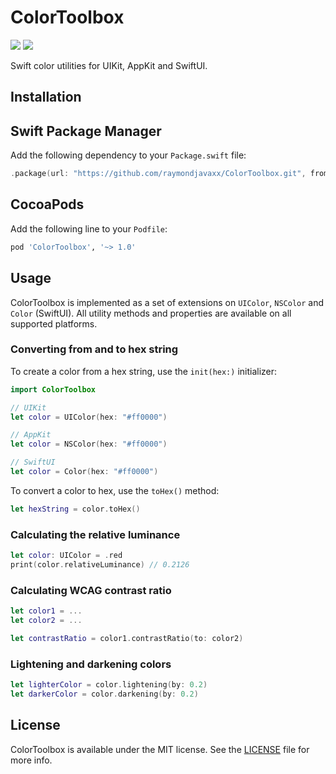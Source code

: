 # ColorToolbox
[![](https://img.shields.io/endpoint?url=https%3A%2F%2Fswiftpackageindex.com%2Fapi%2Fpackages%2Fraymondjavaxx%2FColorToolbox%2Fbadge%3Ftype%3Dswift-versions)](https://swiftpackageindex.com/raymondjavaxx/ColorToolbox)
[![](https://img.shields.io/endpoint?url=https%3A%2F%2Fswiftpackageindex.com%2Fapi%2Fpackages%2Fraymondjavaxx%2FColorToolbox%2Fbadge%3Ftype%3Dplatforms)](https://swiftpackageindex.com/raymondjavaxx/ColorToolbox)

Swift color utilities for UIKit, AppKit and SwiftUI.

## Installation
## Swift Package Manager

Add the following dependency to your `Package.swift` file:

```swift
.package(url: "https://github.com/raymondjavaxx/ColorToolbox.git", from: "1.0.0")
```

## CocoaPods

Add the following line to your `Podfile`:

```ruby
pod 'ColorToolbox', '~> 1.0'
```

## Usage

ColorToolbox is implemented as a set of extensions on `UIColor`, `NSColor` and `Color` (SwiftUI). All utility methods and properties are available on all supported platforms.

### Converting from and to hex string

To create a color from a hex string, use the `init(hex:)` initializer:

```swift
import ColorToolbox

// UIKit
let color = UIColor(hex: "#ff0000")

// AppKit
let color = NSColor(hex: "#ff0000")

// SwiftUI
let color = Color(hex: "#ff0000")
```

To convert a color to hex, use the `toHex()` method:

```swift
let hexString = color.toHex()
```

### Calculating the relative luminance

```swift
let color: UIColor = .red
print(color.relativeLuminance) // 0.2126
```

### Calculating WCAG contrast ratio

```swift
let color1 = ...
let color2 = ...

let contrastRatio = color1.contrastRatio(to: color2)
```

### Lightening and darkening colors

```swift
let lighterColor = color.lightening(by: 0.2)
let darkerColor = color.darkening(by: 0.2)
```

## License

ColorToolbox is available under the MIT license. See the [LICENSE](LICENSE) file for more info.
